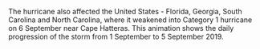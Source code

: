 The hurricane also affected the United States - Florida, Georgia, South Carolina and North Carolina, where it weakened into Category 1 hurricane on 6 September near Cape Hatteras. This animation shows the daily progression of the storm from 1 September to 5 September 2019.
